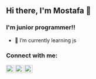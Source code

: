 ## Hi there, I'm Mostafa 👋 


### I'm junior programmer!!

- 🌱 I’m currently learning js

### Connect with me:
[<img align="left" alt="mostafa.kheibary | Instagram" width="22px" src="https://cdn.jsdelivr.net/npm/simple-icons@v3/icons/instagram.svg"/>](https://www.instagram.com/mostafa.kheibary/)
[<img align="left" alt="mostafa | Twitter" width="22px" src="https://cdn.jsdelivr.net/npm/simple-icons@v3/icons/twitter.svg" />](https://twitter.com/MKheibary)
[<img align="left" alt="mostafa | LinkedIn" width="22px" src="https://cdn.jsdelivr.net/npm/simple-icons@v3/icons/linkedin.svg" />](https://www.linkedin.com/in/mostafa-kheibary-97b329215/)
